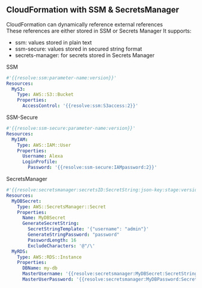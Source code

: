 ## CloudFormation with SSM & SecretsManager

CloudFormation can dynamically reference external references
<br>These references are either stored in SSM or Secrets Manager
It supports:
- ssm: values stored in plain text
- ssm-secure: values stored in secured string format
- secrets-manager: for secrets stored in Secrets Manager

SSM
```yaml
#'{{resolve:ssm:parameter-name:version}}'
Resources:
  MyS3:
    Type: AWS::S3::Bucket
    Properties:
      AccessControl: '{{resolve:ssm:S3access:2}}'
```
SSM-Secure
```yaml
#'{{resolve:ssm-secure:parameter-name:version}}'
Resources:
  MyIAM:
    Type: AWS::IAM::User
    Properties:
      Username: Alexa
      LoginProfile:
        Password: '{{resolve:ssm-secure:IAMpassword:2}}'
```
SecretsManager
```yaml
#'{{resolve:secretsmanager:secretsID:SecretString:json-key:stage:version}}'
Resources:
  MyDBSecret:
    Type: AWS::SecretsManager::Secret
    Properties:
      Name: MyDBSecret
      GenerateSecretString:
        SecretStringTemplate: '{"username": "admin"}'
        GenerateStringPassword: "password"
        PasswordLength: 16
        ExcludeCharacters: '@"/\'
  MyRDS:
    Type: AWS::RDS::Instance
    Properties:
      DBName: my-db
      MasterUsername: '{{resolve:secretsmanager:MyDBSecret:SecretString:username}}'
      MasterUserPassword: '{{resolve:secretsmanager:MyDBPassword:SecretString:password}}'
```
